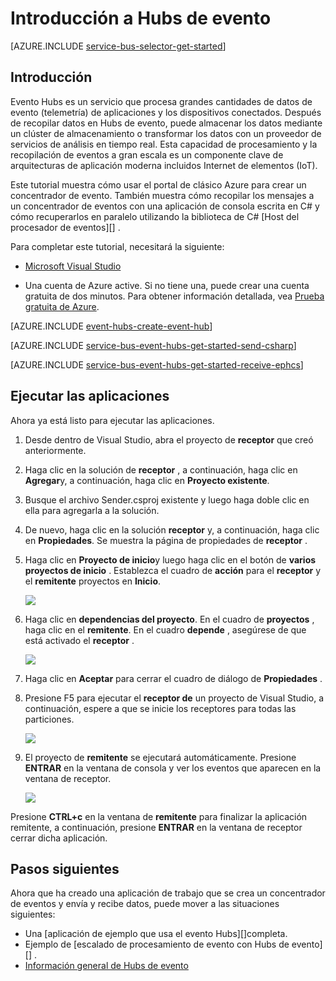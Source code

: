 <properties
    pageTitle="Introducción a Hubs de evento en C# | Microsoft Azure"
    description="Siga este tutorial para empezar mediante Azure evento Hubs con C# y la EventProcessorHost."
    services="event-hubs"
    documentationCenter=""
    authors="jtaubensee"
    manager="timlt"
    editor=""/>

<tags
    ms.service="event-hubs"
    ms.workload="na"
    ms.tgt_pltfrm="na"
    ms.devlang="na"
    ms.topic="hero-article"
    ms.date="09/02/2016"
    ms.author="jotaub;sethm"/>

# <a name="get-started-with-event-hubs"></a>Introducción a Hubs de evento

[AZURE.INCLUDE [service-bus-selector-get-started](../../includes/service-bus-selector-get-started.md)]

## <a name="introduction"></a>Introducción

Evento Hubs es un servicio que procesa grandes cantidades de datos de evento (telemetría) de aplicaciones y los dispositivos conectados. Después de recopilar datos en Hubs de evento, puede almacenar los datos mediante un clúster de almacenamiento o transformar los datos con un proveedor de servicios de análisis en tiempo real. Esta capacidad de procesamiento y la recopilación de eventos a gran escala es un componente clave de arquitecturas de aplicación moderna incluidos Internet de elementos (IoT).

Este tutorial muestra cómo usar el portal de clásico Azure para crear un concentrador de evento. También muestra cómo recopilar los mensajes a un concentrador de eventos con una aplicación de consola escrita en C# y cómo recuperarlos en paralelo utilizando la biblioteca de C# [Host del procesador de eventos][] .

Para completar este tutorial, necesitará la siguiente:

+ [Microsoft Visual Studio](http://visualstudio.com)

+ Una cuenta de Azure active. Si no tiene una, puede crear una cuenta gratuita de dos minutos. Para obtener información detallada, vea [Prueba gratuita de Azure](https://azure.microsoft.com/free/).

[AZURE.INCLUDE [event-hubs-create-event-hub](../../includes/event-hubs-create-event-hub.md)]

[AZURE.INCLUDE [service-bus-event-hubs-get-started-send-csharp](../../includes/service-bus-event-hubs-get-started-send-csharp.md)]

[AZURE.INCLUDE [service-bus-event-hubs-get-started-receive-ephcs](../../includes/service-bus-event-hubs-get-started-receive-ephcs.md)]

## <a name="run-the-applications"></a>Ejecutar las aplicaciones

Ahora ya está listo para ejecutar las aplicaciones.

1. Desde dentro de Visual Studio, abra el proyecto de **receptor** que creó anteriormente.

2. Haga clic en la solución de **receptor** , a continuación, haga clic en **Agregar**y, a continuación, haga clic en **Proyecto existente**.
 
3. Busque el archivo Sender.csproj existente y luego haga doble clic en ella para agregarla a la solución.
 
4. De nuevo, haga clic en la solución **receptor** y, a continuación, haga clic en **Propiedades**. Se muestra la página de propiedades de **receptor** .

5. Haga clic en **Proyecto de inicio**y luego haga clic en el botón de **varios proyectos de inicio** . Establezca el cuadro de **acción** para el **receptor** y el **remitente** proyectos en **Inicio**.

    ![][19]

6. Haga clic en **dependencias del proyecto**. En el cuadro de **proyectos** , haga clic en el **remitente**. En el cuadro **depende** , asegúrese de que está activado el **receptor** .

    ![][20]

7. Haga clic en **Aceptar** para cerrar el cuadro de diálogo de **Propiedades** .

1.  Presione F5 para ejecutar el **receptor de** un proyecto de Visual Studio, a continuación, espere a que se inicie los receptores para todas las particiones.

    ![][21]

2.  El proyecto de **remitente** se ejecutará automáticamente. Presione **ENTRAR** en la ventana de consola y ver los eventos que aparecen en la ventana de receptor.

    ![][22]

Presione **CTRL+c** en la ventana de **remitente** para finalizar la aplicación remitente, a continuación, presione **ENTRAR** en la ventana de receptor cerrar dicha aplicación.

## <a name="next-steps"></a>Pasos siguientes

Ahora que ha creado una aplicación de trabajo que se crea un concentrador de eventos y envía y recibe datos, puede mover a las situaciones siguientes:

- Una [aplicación de ejemplo que usa el evento Hubs][]completa.
- Ejemplo de [escalado de procesamiento de evento con Hubs de evento][] .
- [Información general de Hubs de evento][]

<!-- Images. -->
[19]: ./media/event-hubs-csharp-ephcs-getstarted/create-eh-proj1.png
[20]: ./media/event-hubs-csharp-ephcs-getstarted/create-eh-proj2.png
[21]: ./media/event-hubs-csharp-ephcs-getstarted/run-csharp-ephcs1.png
[22]: ./media/event-hubs-csharp-ephcs-getstarted/run-csharp-ephcs2.png

<!-- Links -->
[Azure classic portal]: https://manage.windowsazure.com/
[Evento procesador Host]: https://www.nuget.org/packages/Microsoft.Azure.ServiceBus.EventProcessorHost
[Información general de Hubs de evento]: event-hubs-overview.md
[aplicación de ejemplo que usa Hubs de evento]: https://code.msdn.microsoft.com/Service-Bus-Event-Hub-286fd097
[Escalar evento procesamiento con Hubs de evento]: https://code.msdn.microsoft.com/Service-Bus-Event-Hub-45f43fc3
[queued messaging solution]: ../service-bus-messaging/service-bus-dotnet-multi-tier-app-using-service-bus-queues.md
 
